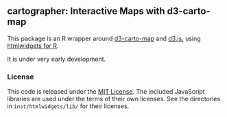 ## cartographer: Interactive Maps with d3-carto-map

This package is an R wrapper around [d3-carto-map](https://github.com/emeeks/d3-carto-map) and [d3.js](http://d3js.org/), using [htmlwidgets for R](http://www.htmlwidgets.org/).

It is under very early development.

### License

This code is released under the [MIT License](http://lmullen.mit-license.org/). The included JavaScript libraries are used under the terms of their own licenses. See the directories in `inst/htmlwidgets/lib/` for their licenses.
